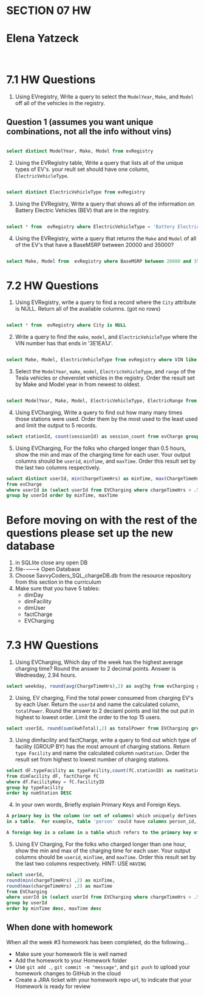 # SECTION 07 HW 
# Elena Yatzeck
<br>

# 7.1 HW Questions 

1. Using EVregistry, Write a query to select the `ModelYear`, `Make`, and `Model` off all of the vehicles in the registry.
## Question 1 (assumes you want unique combinations, not all the info without vins)
```SQL

select distinct ModelYear, Make, Model from evRegistry

```
2. Using the EVRegistry table, Write a query that lists all of the unique types of EV's. your reult set should have one column, `ElectricVehicleType`. 
```SQL

select distinct ElectricVehicleType from evRegistry

```
3. Using the EVRegistry, Write a query that shows all of the information on Battery Electric Vehicles (BEV) that are in the registry. 
```SQL

select * from  evRegistry where ElectricVehicleType = 'Battery Electric Vehicle (BEV)'

```
4. Using the EVRegistry, wirte a query that returns the `Make` and `Model` of all of the EV's that have a BaseMSRP between 20000 and 35000?  
```SQL

select Make, Model from  evRegistry where BaseMSRP between 20000 and 350007

```
# 7.2 HW Questions 

1. Using EVRegistry, write a query to find a record  where the `City` attribute is NULL. Return all of the available columns. (got no rows)
```SQL

select * from  evRegistry where City is NULL

```

2. Write a query to find the `make`, `model`, and `ElectricVehicleType` where the VIN number has  that ends in '3E1EA1J'.
```SQL

select Make, Model, ElectricVehicleType from evRegistry where VIN like '%3E1EA1J'

```
3. Select the `ModelYear`, `make`, `model`, `ElectricVehicleType`, and `range` of the Tesla vehicles or cheverolet vehicles in the registry. Order the result set by Make and Model year in from newest to oldest. 
```SQL

select ModelYear, Make, Model, ElectricVehicleType, ElectricRange from evRegistry where make in ('TESLA','CHEVROLET') order by Make, Model

```
4. Using EVCharging, Write a query to find out how many many times those stations were used. Order them by the most used to the least used and limit the output to 5 records. 
```SQL
select stationId, count(sessionId) as session_count from evCharge group by stationId order by session_count desc limit 5

```
5.  Using EVCharging, For the folks who charged longer than 0.5 hours, show the min and max of the charging time for each user. Your output columns should be `userid`, `minTime`, and `maxTime`. Order this result set by the last two columns respectively. 
```SQL
select distinct userId, min(ChargeTimeHrs) as minTime, max(ChargeTimeHrs) as maxTime
from evCharge 
where userId in (select userId from EVCharging where chargeTimeHrs > .5)
group by userId order by minTime, maxTime

```
# Before moving on with the rest of the questions please set up the new database
1. in SQLlite close any open DB
2. file----> Open Database
3. Choose SavvyCoders_SQL_chargeDB.db from the resource repository from this section in the curriculum
4. Make sure that you have 5 tables: 
    - dimDay 
    - dimFacility
    - dimUser
    - factCharge
    - EVCharging


# 7.3 HW Questions

1. Using EVCharging, Which day of the week has the highest average charging time? Round the answer to 2 decimal points.  Answer is Wednesday, 2.94 hours.
```SQL
select weekday, round(avg(ChargeTimeHrs),2) as avgChg from evCharging group by weekday order by avgChg  desc limit 1

```
2. Using, EV charging, Find the total power consumed from charging EV's by each User. Return the `userId` and name the calculated column, `totalPower`. Round the answer to 2 deciaml points and list the out put in highest to lowest order. Limit the order to the top 15 users. 
```SQL
select userId, round(sum(kwhTotal),2) as totalPower from EVCharging group by userId order by totalPower desc limit 15

```
3. Using dimfacility and factCharge, write a query to find out which type of facility (GROUP BY) has the most amount of charging stations. Return `type Facility` and name the calculated column `numStation`. Order the result set from highest to lowest number of charging stations.  
```SQL
select dF.typeFacility as typeFacility,count(fC.stationID) as numStation
from dimFacility dF, factCharge fC
where df.FacilityKey = fC.facilityID
group by typeFacility
order by numStation DESC

```
4. In your own words, Briefly explain Primary Keys and Foreign Keys. 
```SQL
A primary key is the column (or set of columns) which uniquely defines a row
in a table.  For example, table 'person' could have columns person_id, first_name, last_name, age, eye_color, etc.  In this table, the primary key would be person_id

A foreign key is a column in a table which refers to the primary key of another table.  For example, table 'address' could have columns address_id, person_id, street, city, zip.  In this table, person_id would be a foreign key.

```
5. Using EV Charging, For the folks who charged longer than one hour, show the min and max of the charging time for each user. Your output columns should be `userid`, `minTime`, and `maxTime`. Order this result set by the last two columns respectively. HINT: USE `HAVING`
```SQL
select userId, 
round(min(chargeTimeHrs) ,2) as minTime, 
round(max(chargeTimeHrs) ,2) as maxTime 
from EVCharging
where userId in (select userId from EVCharging where chargeTimeHrs > .5)
group by userId
order by minTime desc, maxTime desc
```

## When done with homework

When all the week #3 homework has been completed, do the following...

- Make sure your homework file is well named
- Add the homework to your Homework folder
- Use  `git add .`, `git commit -m "message"`, and `git push` to upload your homework changes to GitHub in the cloud
- Create a JIRA ticket with your homework repo url, to indicate that your Homework is ready for review
